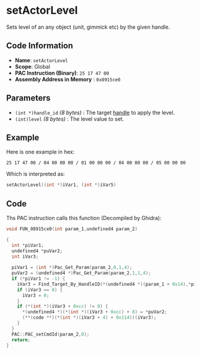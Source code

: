 # setActorLevel

Sets level of an any object (unit, gimmick etc) by the given handle.

## Code Information

- **Name**: `setActorLevel`
- **Scope**: Global
- **PAC Instruction (Binary)**: `25 17 47 00`
- **Assembly Address in Memory** : `0x8915ce0`

## Parameters

- `(int *)handle_id` *(8 bytes)* : The target [handle](./guide/how-to-get-a-handle.md) to apply the level.
- `(int)level` *(8 bytes)* : The level value to set.

## Example

Here is one example in hex:

```25 17 47 00 / 04 00 00 00 / 01 00 00 00 / 04 00 00 00 / 05 00 00 00```

Which is interpreted as:

```c
setActorLevel((int *)iVar1, (int *)iVar5)
```

## Code

Ths PAC instruction calls this function (Decompiled by Ghidra):

```c
void FUN_08915ce0(int param_1,undefined4 param_2)

{
  int *piVar1;
  undefined4 *puVar2;
  int iVar3;
  
  piVar1 = (int *)Pac_Get_Param(param_2,0,1,4);
  puVar2 = (undefined4 *)Pac_Get_Param(param_2,1,1,4);
  if (*piVar1 != -1) {
    iVar3 = Find_Target_By_HandleID(*(undefined4 *)(param_1 + 0x14),*piVar1,1);
    if (iVar3 == 0) {
      iVar3 = 0;
    }
    if (*(int *)(iVar3 + 0xcc) != 0) {
      *(undefined4 *)(*(int *)(iVar3 + 0xcc) + 8) = *puVar2;
      (**(code **)(*(int *)(iVar3 + 4) + 0x114))(iVar3);
    }
  }
  PAC::PAC_setCmdId(param_2,0);
  return;
}
```

